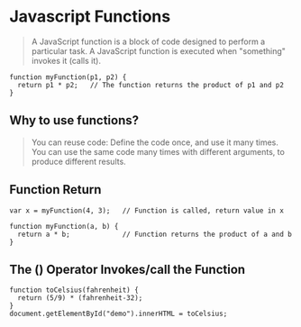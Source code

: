 # Javascript Functions

>A JavaScript function is a block of code designed to perform a particular task.
>A JavaScript function is executed when "something" invokes it (calls it).

~~~~
function myFunction(p1, p2) {
  return p1 * p2;   // The function returns the product of p1 and p2
}
~~~~

## Why to use functions?
>You can reuse code: Define the code once, and use it many times.
> You can use the same code many times with different arguments, to produce different results.
## Function Return
~~~~
var x = myFunction(4, 3);   // Function is called, return value in x

function myFunction(a, b) {
  return a * b;             // Function returns the product of a and b
}
~~~~

## The () Operator Invokes/call the Function

~~~~
function toCelsius(fahrenheit) {
  return (5/9) * (fahrenheit-32);
}
document.getElementById("demo").innerHTML = toCelsius; 
~~~~
